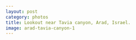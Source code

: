 ```yaml
---
layout: post
category: photos
title: Lookout near Tavia canyon, Arad, Israel.
image: arad-tavia-canyon-1
---
```

